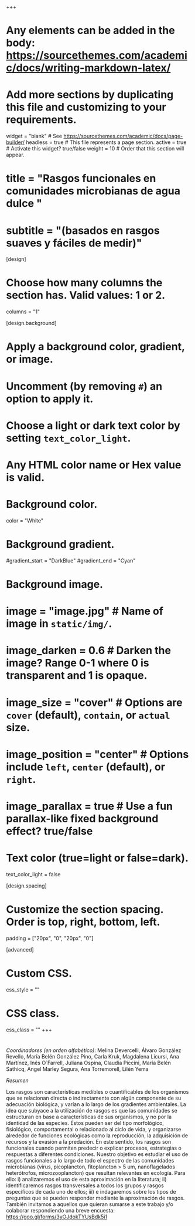 +++
# Any elements can be added in the body: https://sourcethemes.com/academic/docs/writing-markdown-latex/
# Add more sections by duplicating this file and customizing to your requirements.

widget = "blank"  # See https://sourcethemes.com/academic/docs/page-builder/
headless = true  # This file represents a page section.
active = true  # Activate this widget? true/false
weight = 10 # Order that this section will appear.


# title = "Rasgos funcionales en comunidades microbianas de agua dulce "
# subtitle = "(basados en rasgos suaves y fáciles de medir)"

[design]
  # Choose how many columns the section has. Valid values: 1 or 2.
  columns = "1"

[design.background]
  # Apply a background color, gradient, or image.
  #   Uncomment (by removing `#`) an option to apply it.
  #   Choose a light or dark text color by setting `text_color_light`.
  #   Any HTML color name or Hex value is valid.

  # Background color.
   color = "White"
  
  # Background gradient.
  #gradient_start = "DarkBlue"
  #gradient_end = "Cyan"
  
  # Background image.
  # image = "image.jpg"  # Name of image in `static/img/`.
  # image_darken = 0.6  # Darken the image? Range 0-1 where 0 is transparent and 1 is opaque.
  # image_size = "cover"  #  Options are `cover` (default), `contain`, or `actual` size.
  # image_position = "center"  # Options include `left`, `center` (default), or `right`.
  # image_parallax = true  # Use a fun parallax-like fixed background effect? true/false
  
  # Text color (true=light or false=dark).
  text_color_light = false

[design.spacing]
  # Customize the section spacing. Order is top, right, bottom, left.
  padding = ["20px", "0", "20px", "0"]

[advanced]
 # Custom CSS. 
 css_style = ""
 
 # CSS class.
 css_class = ""
+++
#

*Coordinadores (en orden alfabético)*: Melina Devercelli, Álvaro González Revello, María Belén González Pino, Carla Kruk, Magdalena Licursi, Ana Martínez, Inés O´Farrell, Juliana Ospina, Claudia Piccini, María Belén Sathicq, Angel Marley Segura, Ana Torremorell, Lilén Yema

*Resumen*

Los rasgos son características medibles o cuantificables de los organismos que se relacionan directa o indirectamente con algún componente de su adecuación biológica, y varían a lo largo de los gradientes ambientales. La idea que subyace a la utilización de rasgos es que las comunidades se estructuran en base a características de sus organismos, y no por la identidad de las especies. Éstos pueden ser del tipo morfológico, fisiológico, comportamental o relacionado al ciclo de vida, y organizarse alrededor de funciones ecológicas como la reproducción, la adquisición de recursos y la evasión a la predación. En este sentido, los rasgos son funcionales cuando permiten predecir o explicar procesos, estrategias o respuestas a diferentes condiciones. Nuestro objetivo es estudiar el uso de rasgos funcionales a lo largo de todo el espectro de las comunidades microbianas (virus, picoplancton, fitoplancton > 5 um, nanoflagelados heterótrofos, microzooplancton) que resultan relevantes en ecología. Para ello: i) analizaremos el uso de esta aproximación en la literatura; ii) identificaremos rasgos transversales a todos los grupos y rasgos específicos de cada uno de ellos; iii) e indagaremos sobre los tipos de preguntas que se pueden responder mediante la aproximación de rasgos. También invitamos a aquellos que quieran sumarse a este trabajo y/o colaborar respondiendo una breve encuesta: https://goo.gl/forms/3yOJdokTYUsBdk5i1
